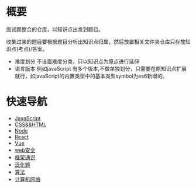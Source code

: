 # 概要

面试题整合的仓库，以知识点出发到题目。

收集过来的题目要根据题目分析出知识点归属，然后放置相关文件夹仓库只存放知识点(考点)/答案。

- 难度划分
    不设置难度分类，只以知识点为原点进行延伸
- 语言版本
    例如javaScript 有多个版本,不做单独划分，只需要在原知识点扩展就行，如javaScript的内置类型中的基本类型symbol为es6新增的。

# 快速导航

- [ JavaScript ](./JavaScript/index.md)
- [ CSS&&HTML ](./CSS&&HTML/index.md)
- [ Node ](./Node/index.md)
- [ React ](./React/index.md)
- [ Vue ](./Vue/index.md)
- [ web安全 ](./web安全/index.md)
- [ 框架通识 ](./框架通识/index.md)
- [ 泛化题 ](./泛化题/index.md)
- [ 算法 ](./算法/index.md)
- [ 计算机网络 ](./计算机网络/index.md)
